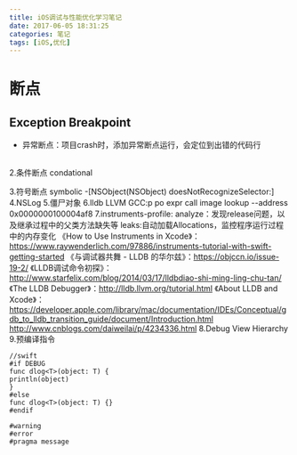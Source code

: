```yaml
---
title: iOS调试与性能优化学习笔记
date: 2017-06-05 18:31:25
categories: 笔记
tags: [iOS,优化]
---
```


# 断点
## Exception Breakpoint
* 异常断点：项目crash时，添加异常断点运行，会定位到出错的代码行

## 


2.条件断点 condational
<!--more-->
3.符号断点 symbolic  -[NSObject(NSObject) doesNotRecognizeSelector:]
4.NSLog
5.僵尸对象
6.lldb LLVM GCC:p po expr call
image lookup --address 0x0000000100004af8
7.instruments-profile:
analyze：发现release问题，以及继承过程中的父类方法缺失等
leaks:自动加载Allocations，监控程序运行过程中的内存变化
《How to Use Instruments in Xcode》： https://www.raywenderlich.com/97886/instruments-tutorial-with-swift-getting-started
《与调试器共舞 - LLDB 的华尔兹》：https://objccn.io/issue-19-2/
《LLDB调试命令初探》：http://www.starfelix.com/blog/2014/03/17/lldbdiao-shi-ming-ling-chu-tan/
《The LLDB Debugger》：http://lldb.llvm.org/tutorial.html
《About LLDB and Xcode》：https://developer.apple.com/library/mac/documentation/IDEs/Conceptual/gdb_to_lldb_transition_guide/document/Introduction.html
http://www.cnblogs.com/daiweilai/p/4234336.html
8.Debug View Hierarchy
9.预编译指令
```
//swift
#if DEBUG
func dlog<T>(object: T) {
println(object)
}
#else
func dlog<T>(object: T) {}
#endif

#warning
#error
#pragma message
```

